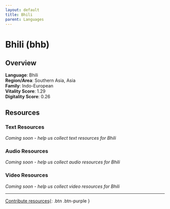 ```yaml
---
layout: default
title: Bhili
parent: Languages
---
```


# Bhili (bhb)

## Overview

**Language**: Bhili  
**Region/Area**: Southern Asia, Asia  
**Family**: Indo-European  
**Vitality Score**: 1.29  
**Digitality Score**: 0.26  

## Resources

### Text Resources
*Coming soon - help us collect text resources for Bhili*

### Audio Resources
*Coming soon - help us collect audio resources for Bhili*

### Video Resources
*Coming soon - help us collect video resources for Bhili*

---

[Contribute resources](https://fairtrain.github.io/){: .btn .btn-purple }
